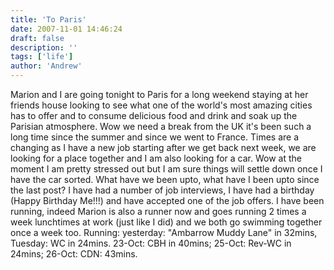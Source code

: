 ```yaml
---
title: 'To Paris'
date: 2007-11-01 14:46:24
draft: false
description: ''
tags: ['life']
author: 'Andrew'
---
```


Marion and I are going tonight to Paris for a long weekend staying at her friends house looking to see what one of the world's most amazing cities has to offer and to consume delicious food and drink and soak up the Parisian atmosphere. Wow we need a break from the UK it's been such a long time since the summer and since we went to France. Times are a changing as I have a new job starting after we get back next week, we are looking for a place together and I am also looking for a car. Wow at the moment I am pretty stressed out but I am sure things will settle down once I have the car sorted. What have we been upto, what have I been upto since the last post? I have had a number of job interviews, I have had a birthday (Happy Birthday Me!!!) and have accepted one of the job offers. I have been running, indeed Marion is also a runner now and goes running 2 times a week lunchtimes at work (just like I did) and we both go swimming together once a week too. Running: yesterday: "Ambarrow Muddy Lane" in 32mins, Tuesday: WC in 24mins. 23-Oct: CBH in 40mins; 25-Oct: Rev-WC in 24mins; 26-Oct: CDN: 43mins.
